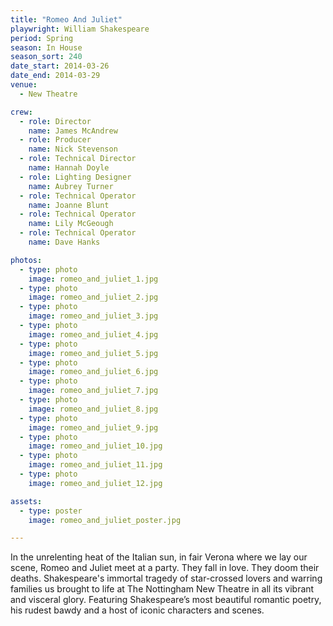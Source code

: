 ```yaml
---
title: "Romeo And Juliet"
playwright: William Shakespeare
period: Spring
season: In House
season_sort: 240
date_start: 2014-03-26
date_end: 2014-03-29
venue:
  - New Theatre

crew:
  - role: Director
    name: James McAndrew
  - role: Producer
    name: Nick Stevenson
  - role: Technical Director
    name: Hannah Doyle
  - role: Lighting Designer
    name: Aubrey Turner
  - role: Technical Operator
    name: Joanne Blunt
  - role: Technical Operator
    name: Lily McGeough
  - role: Technical Operator
    name: Dave Hanks

photos:
  - type: photo
    image: romeo_and_juliet_1.jpg
  - type: photo
    image: romeo_and_juliet_2.jpg
  - type: photo
    image: romeo_and_juliet_3.jpg
  - type: photo
    image: romeo_and_juliet_4.jpg
  - type: photo
    image: romeo_and_juliet_5.jpg
  - type: photo
    image: romeo_and_juliet_6.jpg
  - type: photo
    image: romeo_and_juliet_7.jpg
  - type: photo
    image: romeo_and_juliet_8.jpg
  - type: photo
    image: romeo_and_juliet_9.jpg
  - type: photo
    image: romeo_and_juliet_10.jpg
  - type: photo
    image: romeo_and_juliet_11.jpg
  - type: photo
    image: romeo_and_juliet_12.jpg

assets:
  - type: poster
    image: romeo_and_juliet_poster.jpg

---
```


In the unrelenting heat of the Italian sun, in fair Verona where we lay our scene, Romeo and Juliet meet at a party. They fall in love. They doom their deaths. Shakespeare's immortal tragedy of star-crossed lovers and warring families us brought to life at The Nottingham New Theatre in all its vibrant and visceral glory. Featuring Shakespeare’s most beautiful romantic poetry, his rudest bawdy and a host of iconic characters and scenes.
